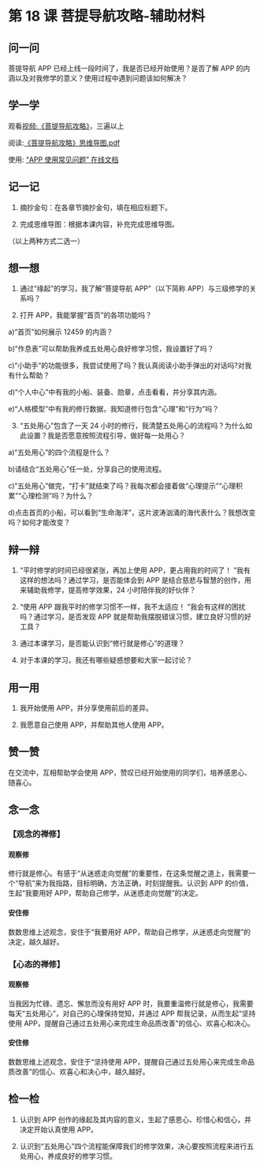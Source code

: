 # 第 18 课 菩提导航攻略-辅助材料

## 问一问

菩提导航 APP 已经上线一段时间了，我是否已经开始使用？是否了解 APP 的内涵以及对我修学的意义？使用过程中遇到问题该如何解决？

## 学一学

观看[视频:《菩提导航攻略》](https://www.youtube.com/watch?v=Qc2zLbpeQII)，三遍以上

阅读:[《菩提导航攻略》思维导图.pdf](/pdf/菩提导航攻略-思维导图.pdf)

使用: [“APP 使用常见问题” 在线文档](https://docs.qq.com/doc/DTFNFU0dkR0VGTGt4)

## 记一记

1. 摘抄金句：在各章节摘抄金句，填在相应标题下。

2. 完成思维导图：根据本课内容，补充完成思维导图。

（以上两种方式二选一）

## 想一想

1. 通过“缘起”的学习，我了解“菩提导航 APP”（以下简称 APP）与三级修学的关系吗？

2. 打开 APP，我能掌握“首页”的各项功能吗？

a)“首页”如何展示 12459 的内涵？

b)“作息表”可以帮助我养成五处用心良好修学习惯，我设置好了吗？

c)“小助手”的功能很多，我尝试使用了吗？我认真阅读小助手弹出的对话吗?对我有什么帮助？

d)“个人中心”中有我的小船、装备、勋章，点击看看，并分享其内涵。

e)“人格模型”中有我的修行数据，我知道修行包含“心理”和“行为”吗？

3. “五处用心”包含了一天 24 小时的修行，我清楚五处用心的流程吗？为什么如此设置？我是否愿意按照流程引导，做好每一处用心？

a)“五处用心”的四个流程是什么？

b)请结合“五处用心”任一处，分享自己的使用流程。

c)“五处用心”做完，“打卡”就结束了吗？我每次都会接着做“心理提示”“心理积累”“心理检测”吗？为什么？

d)点击首页的小船，可以看到“生命海洋”，这片波涛汹涌的海代表什么？我想改变吗？如何才能改变？

## 辩一辩

1. “平时修学的时间已经很紧张，再加上使用 APP，更占用我的时间了！ ”我有这样的想法吗？通过学习，是否能体会到 APP 是结合慈悲与智慧的创作，用来辅助我修学，提高修学效果，24 小时陪伴我的好伙伴？

2. “使用 APP 跟我平时的修学习惯不一样，我不太适应！ ”我会有这样的困扰吗？通过学习，是否发现 APP 就是帮助我摆脱错误习惯，建立良好习惯的好工具？

3. 通过本课学习，是否能认识到“修行就是修心”的道理？

4. 对于本课的学习，我还有哪些疑惑想要和大家一起讨论？

## 用一用

1. 我开始使用 APP，并分享使用前后的差异。

2. 我愿意自己使用 APP，并帮助其他人使用 APP。

## 赞一赞

在交流中，互相帮助学会使用 APP，赞叹已经开始使用的同学们，培养感恩心、随喜心。

## 念一念

### 【观念的禅修】

#### 观察修

修行就是修心。有感于“从迷惑走向觉醒”的重要性，在这条觉醒之道上，我需要一个“导航”来为我指路，目标明确，方法正确，时刻提醒我。认识到 APP 的价值，生起“我要用好 APP，帮助自己修学，从迷惑走向觉醒”的决定。

#### 安住修

数数思维上述观念，安住于“我要用好 APP，帮助自己修学，从迷惑走向觉醒”的决定，越久越好。

### 【心态的禅修】

#### 观察修

当我因为忙碌、遗忘、懈怠而没有用好 APP 时，我要重温修行就是修心，我需要每天“五处用心”，对自己的心理保持觉知，并通过 APP 帮我记录，从而生起“坚持使用 APP，提醒自己通过五处用心来完成生命品质改善”的信心、欢喜心和决心。

#### 安住修

数数思维上述观念，安住于“坚持使用 APP，提醒自己通过五处用心来完成生命品质改善”的信心、欢喜心和决心中，越久越好。

## 检一检

1. 认识到 APP 创作的缘起及其内容的意义，生起了感恩心、珍惜心和信心，并决定开始认真使用 APP。

2. 认识到“五处用心”四个流程能保障我们的修学效果，决心要按照流程来进行五处用心，养成良好的修学习惯。
